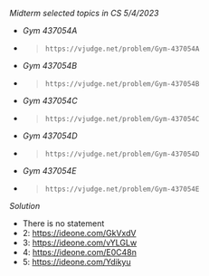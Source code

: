 *_Midterm selected topics in CS 5/4/2023_* 
- *Gym 437054A*
- > 	https://vjudge.net/problem/Gym-437054A
- *Gym 437054B*
- > 	https://vjudge.net/problem/Gym-437054B
- *Gym 437054C*	
- > 	https://vjudge.net/problem/Gym-437054C
- *Gym 437054D*
- > 	https://vjudge.net/problem/Gym-437054D
- *Gym 437054E*
- > 	https://vjudge.net/problem/Gym-437054E

*_Solution_*
- There is no statement
- 2: https://ideone.com/GkVxdV
- 3: https://ideone.com/vYLGLw
- 4: https://ideone.com/E0C48n
- 5: https://ideone.com/Ydikyu
